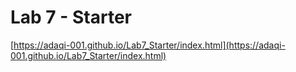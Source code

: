 # Lab 7 - Starter
[https://adaqi-001.github.io/Lab7_Starter/index.html](https://adaqi-001.github.io/Lab7_Starter/index.html)
